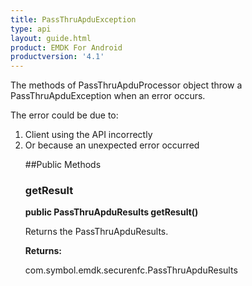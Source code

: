 ```yaml
---
title: PassThruApduException
type: api
layout: guide.html
product: EMDK For Android
productversion: '4.1'
---
```



The methods of PassThruApduProcessor object throw a PassThruApduException when an error
 occurs.

 The error could be due to:
 <ol>
 <li>Client using the API incorrectly
 <li>Or because an unexpected error occurred

##Public Methods

### getResult

**public PassThruApduResults getResult()**

Returns the PassThruApduResults.

**Returns:**

com.symbol.emdk.securenfc.PassThruApduResults












